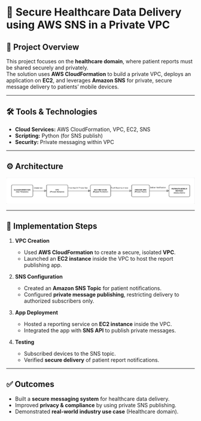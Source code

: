 # 🚀 Secure Healthcare Data Delivery using AWS SNS in a Private VPC

## 📌 Project Overview
This project focuses on the **healthcare domain**, where patient reports must be shared securely and privately.  
The solution uses **AWS CloudFormation** to build a private VPC, deploys an application on **EC2**, and leverages **Amazon SNS** for private, secure message delivery to patients’ mobile devices.  

---

## 🛠️ Tools & Technologies
- **Cloud Services:** AWS CloudFormation, VPC, EC2, SNS  
- **Scripting:** Python (for SNS publish)  
- **Security:** Private messaging within VPC  

---

## ⚙️ Architecture
![Architecture Diagram](screenshots/healthcare_sns_vpc.jpg)  

---

## 🚀 Implementation Steps
1. **VPC Creation**
   - Used **AWS CloudFormation** to create a secure, isolated **VPC**.  
   - Launched an **EC2 instance** inside the VPC to host the report publishing app.  

2. **SNS Configuration**
   - Created an **Amazon SNS Topic** for patient notifications.  
   - Configured **private message publishing**, restricting delivery to authorized subscribers only.  

3. **App Deployment**
   - Hosted a reporting service on **EC2 instance** inside the VPC.  
   - Integrated the app with **SNS API** to publish private messages.  

4. **Testing**
   - Subscribed devices to the SNS topic.  
   - Verified **secure delivery** of patient report notifications.

---

## ✅ Outcomes
- Built a **secure messaging system** for healthcare data delivery.  
- Improved **privacy & compliance** by using private SNS publishing.  
- Demonstrated **real-world industry use case** (Healthcare domain).

